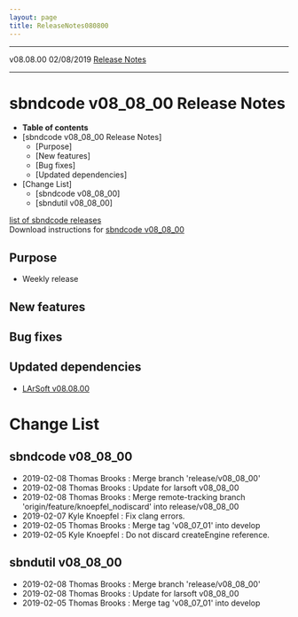 ```yaml
---
layout: page
title: ReleaseNotes080800
---
```


  ----------- ------------ -- -- ------------------------------------------------------
  v08.08.00   02/08/2019         [Release Notes](ReleaseNotes080800.html)
  ----------- ------------ -- -- ------------------------------------------------------



sbndcode v08\_08\_00 Release Notes
======================================================================================

-   **Table of contents**
-   [sbndcode v08\_08\_00 Release
    Notes]
    -   [Purpose]
    -   [New features]
    -   [Bug fixes]
    -   [Updated dependencies]
-   [Change List]
    -   [sbndcode v08\_08\_00]
    -   [sbndutil v08\_08\_00]

[list of sbndcode
releases](List_of_SBND_code_releases.html)\
Download instructions for [sbndcode
v08\_08\_00](http://scisoft.fnal.gov/scisoft/bundles/sbnd/v08_08_00/sbndcode-v08_08_00.html)



Purpose
----------------------------------

-   Weekly release



New features
--------------------------------------------



Bug fixes
--------------------------------------



Updated dependencies
------------------------------------------------------------

-   [LArSoft
    v08.08.00](https://cdcvs.fnal.gov/redmine/projects/larsoft/wiki/ReleaseNotes080800)



Change List
==========================================



sbndcode v08\_08\_00
----------------------------------------------------------

-   2019-02-08 Thomas Brooks : Merge branch \'release/v08\_08\_00\'
-   2019-02-08 Thomas Brooks : Update for larsoft v08\_08\_00
-   2019-02-08 Thomas Brooks : Merge remote-tracking branch
    \'origin/feature/knoepfel\_nodiscard\' into release/v08\_08\_00
-   2019-02-07 Kyle Knoepfel : Fix clang errors.
-   2019-02-05 Thomas Brooks : Merge tag \'v08\_07\_01\' into develop
-   2019-02-05 Kyle Knoepfel : Do not discard createEngine reference.



sbndutil v08\_08\_00
----------------------------------------------------------

-   2019-02-08 Thomas Brooks : Merge branch \'release/v08\_08\_00\'
-   2019-02-08 Thomas Brooks : Update for larsoft v08\_08\_00
-   2019-02-05 Thomas Brooks : Merge tag \'v08\_07\_01\' into develop
